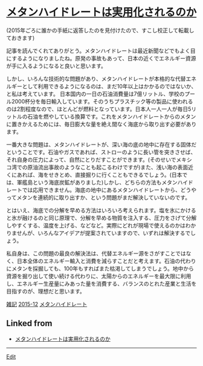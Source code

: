 ---
---
# [メタンハイドレートは実用化されるのか](メタンハイドレートは実用化されるのか)

(2015年ごろに誰かの手紙に返答したのを見付けたので、すこし校正して転載しておきます)



記事を読んでくれてありがとう。メタンハイドレートは最近新聞などでもよく目にするようになりましたね。原発の事故もあって、日本の近くでエネルギー資源が手に入るようになると良いと思います。



しかし、いろんな技術的な問題があり、メタンハイドレートが本格的な代替エネルギーとして利用できるようになるのは、まだ10年以上はかかるのではないか、と私は考えています。 日本国内の一日の石油消費量は7億リットル、学校のプール2000杯分を毎日輸入しています。そのうちプラスチック等の製品に使われるのは2割程度なので、ほとんどが燃料となっています。日本人一人一人が毎日5リットルの石油を燃やしている換算です。これをメタンハイドレートからのメタンに置きかえるためには、毎日膨大な量を絶え間なく海底から取り出す必要があります。 



一番大きな問題は、メタンハイドレートが、深い海の底の地中に存在する固体だということです。石油やガスであれば、ストローのように長い管を突きさせば、それ自身の圧力によって、自然にとりだすことができます。(そのせいでメキシコ湾での原油流出事故のようなことも起こるわけですが)また、浅い海の表面近くにあれば、海をせきとめ、直接掘りに行くこともできるでしょう。(日本では、軍艦島という海底炭鉱がありました)しかし、どちらの方法もメタンハイドレートでは応用できません。海底の地中にあるメタンハイドレートから、どうやってメタンを連続的に取り出すか、という問題がまだ解決していないのです。



とはいえ、海底での分解を早める方法はいろいろ考えられます。塩を氷にかけると氷が融けるのと同じ原理で、分解を早める物質を注入する、圧力をさげて分解しやすくする、温度を上げる、などなど。実際にどれが現場で使えるのかはわかりませんが、いろんなアイデアが提案されていますので、いずれは解決するでしょう。



私自身は、この問題の最良の解決法は、代替エネルギー源をさがすことではなく、日本全体のエネルギー輸入と消費を減らすことだと考えます。石油の代わりにメタンを採掘しても、100年もすればまた枯渇してしまうでしょう。地中から資源を掘り出して使い続ける代わりに、太陽からのエネルギーを最大限に利用し、エネルギー生産量にみあった量を消費する、バランスのとれた産業と生活を目指すのが、理想だと思います。

[雑記](雑記) [2015-12](2015-12) [メタンハイドレート](メタンハイドレート) 


## Linked from

* [メタンハイドレートは実用化されるのか](メタンハイドレートは実用化されるのか.md)


----
[Edit](https://github.com/vitroid/vitroid.github.io/edit/master/MD/メタンハイドレートは実用化されるのか.md)
